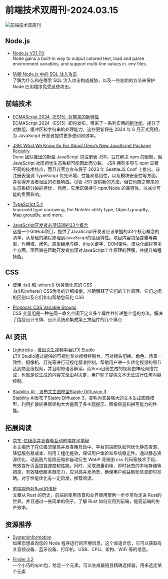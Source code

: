 # 前端技术双周刊-2024.03.15
![前端技术双周刊](https://gips3.baidu.com/it/u=4287497496,1596818752&fm=3028&app=3028&f=JPEG&fmt=auto&q=100&size=f900_383)

## Node.js
- [Node.js V21.7.0](https://nodejs.org/en/blog/release/v21.7.0)
<br>Node gains a built-in way to output colored text, load and parse environment variables, and support multi-line values in .env files.

- [防御 Node.js 中的 SQL 注入攻击](https://snyk.io/blog/preventing-sql-injection-attacks-node-js)
<br>了解为什么和在哪里 SQL 注入攻击构成威胁，以及一些初始的方法来保护 Node 应用程序免受这些攻击。

## 前端技术
- [ECMAScript 2024（ES15）将带来的新特性](https://www.51cto.com/article/781433.html)
<br>ECMAScript 2024（ES15）即将发布，带来了一系列实用的[新功能](https://github.com/tc39/ecma262/pull/3282)，提升了对数组、缓冲区和字符串的处理能力。这些更新将在 2024 年 6 月正式亮相，为 JavaScript 开发者提供更多便利和效率。

- [JSR: What We Know So Far About Deno’s New JavaScript Package Registry](https://socket.dev/blog/jsr-new-javascript-package-registry)
<br>Deno 团队推出的新型 JavaScript 包注册表 JSR，旨在解决 npm 的限制，但 JavaScript 社区担忧生态系统可能因此而分裂。 JSR 拥有多项与 npm 显著不同的技术特点，而且非官方宣布将于 2023 年 SeattleJS Conf 上推出。该注册表强调 TypeScript 优先环境、性能和易用性，以及模块安全性等方面，并获得开发者社区的积极响应。尽管 JSR 提供新的方法，但它也随之带来的生态系统分裂的担忧， 然而，它承诺保持与 npm/Node 的兼容性，以减少可能的负面影响。

- [TypeScript 5.4](https://devblogs.microsoft.com/typescript/announcing-typescript-5-4/)
<br>Improved type narrowing, the NoInfer utility type, Object.groupBy, Map.groupBy, and more.

- [JavaScript开发者必须知道的33个概念](https://github.com/leonardomso/33-js-concepts#-table-of-contents)
<br>这是一个GitHub项目，提供了JavaScript开发者应该掌握的33个核心概念的清单，从基础的编程原理到JavaScript的高级特性。项目内容包括变量与类型、作用域、闭包、原型继承与链、this关键字、DOM事件、模块化编程等多个方面。项目旨在帮助开发者加深对JavaScript工作原理的理解，并提升编程技能。

## CSS
- [使用 :is() 和 :where() 伪类简化您的 CSS](https://www.youtube.com/watch?v=NnaBX6SypR8)
<br>:is()和:where() CSS伪类的详细指南，准确解释了它们的工作原理、它们之间的区别以及它们如何帮助您简化 CSS

- [Proposal: CSS Variable Groups](https://lea.verou.me/docs/var-groups/?utm_source=CSS-Weekly&utm_campaign=Issue-581&utm_medium=web)
<br>CSS 变量组是一种在同一命名空间下定义多个属性并传递整个组的方法，解决了围绕设计令牌、设计系统和集成第三方组件的几个痛点

## AI 资讯
- [Lightricks - 推出文生视频平台LTX Studio](https://mp.weixin.qq.com/s/x3mul2goPGPA0YhXLPkNvA)
<br>LTX Studio通过提供的可视化专业视频控制台，可对镜头切换、角色、场景一致性、摄像机、灯光等进行可视化精准控制，帮助用户进一步优化视频的细节达到商业级视频，并且附带语音解读，而Sora目前生成的视频由神经网络完成，也就是说生成的内容完全由AI决定，用户除了提供文本无法进行任何内容控制。

- [Stability AI - 发布文生图模型Stable Diffusion 3](https://stability.ai/news/stable-diffusion-3)
<br>Stability AI发布了Stable Diffusion 3，宣称为其最强大的文本生成图像模型，利用扩散转换器架构大大提高了多主题提示、图像质量和拼写能力的性能。

## 拓展阅读
- [京东-亿级高并发春晚互动前端技术揭秘](https://developer.jdcloud.com/article/3639)
<br>本文揭示了在亿级流量高并发春晚互动中，平台前端团队如何优化静态资源、降低服务器成本、利用工程化提效，保证用户体验和系统稳定性。通过静态资源优化、动画图片低损压缩和自动衍生 WebP 背景图 css 代码等技术手段，有效提升页面加载速度和性能。同时，采取流量削峰、即时状态的本地存储等措施，有效降低服务器压力，应对高并发场景，确保用户权益到账信息即时准确。对于性能优化有一定启发，推荐阅读。

- [前端视角对Rust的浅析](https://www.51cto.com/article/782330.html)
<br>文章从 Rust 的历史，前端的使用场景和业界使用案例一步步带你走进 Rust的世界。并且通过一些简单的例子，了解 Rust 如何应用到前端，提高前端的生产效率。

## 资源推荐
- [Systeminformation](https://github.com/sebhildebrandt/systeminformation)
<br>如果您想查询您的 Node 程序运行的环境信息，这个库适合您，它可以获取有关音频设备、蓝牙设备、打印机、USB、CPU、架构、WiFi 等的信息。

- [Finder 3.2](https://github.com/antonmedv/finder)
<br>一个小巧的npm包，给定一个元素，可以生成最短且精确选择器，用来选定某个元素

